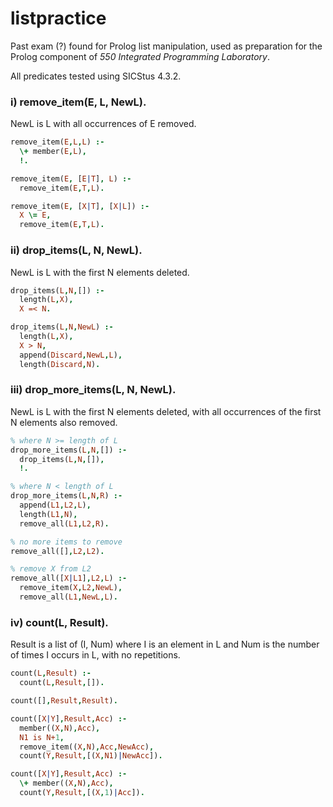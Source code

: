 # listpractice

Past exam (?) found for Prolog list manipulation, used as preparation for the Prolog component of _550 Integrated Programming Laboratory_.

All predicates tested using SICStus 4.3.2.

### i) remove_item(E, L, NewL).

NewL is L with all occurrences of E removed.

```prolog
remove_item(E,L,L) :-
  \+ member(E,L),
  !.

remove_item(E, [E|T], L) :-
  remove_item(E,T,L).

remove_item(E, [X|T], [X|L]) :-
  X \= E,
  remove_item(E,T,L).
```

### ii) drop_items(L, N, NewL).

NewL is L with the first N elements deleted.

```prolog
drop_items(L,N,[]) :-
  length(L,X),
  X =< N.

drop_items(L,N,NewL) :-
  length(L,X),
  X > N,
  append(Discard,NewL,L),
  length(Discard,N).
```

### iii) drop_more_items(L, N, NewL).

NewL is L with the first N elements deleted, with all occurrences of the first N elements also removed.

```prolog
% where N >= length of L
drop_more_items(L,N,[]) :-
  drop_items(L,N,[]),
  !.

% where N < length of L
drop_more_items(L,N,R) :-
  append(L1,L2,L),
  length(L1,N),
  remove_all(L1,L2,R).

% no more items to remove
remove_all([],L2,L2).

% remove X from L2
remove_all([X|L1],L2,L) :-
  remove_item(X,L2,NewL),
  remove_all(L1,NewL,L).
```

### iv) count(L, Result).

Result is a list of (I, Num) where I is an element in L and Num is the number of times I occurs in L, with no repetitions.

```prolog
count(L,Result) :-
  count(L,Result,[]).

count([],Result,Result).

count([X|Y],Result,Acc) :-
  member((X,N),Acc),
  N1 is N+1,
  remove_item((X,N),Acc,NewAcc),
  count(Y,Result,[(X,N1)|NewAcc]).

count([X|Y],Result,Acc) :-
  \+ member((X,N),Acc),
  count(Y,Result,[(X,1)|Acc]).
```
